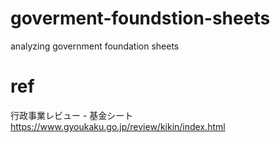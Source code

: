 # goverment-foundstion-sheets
analyzing government foundation sheets

# ref

行政事業レビュー - 基金シート https://www.gyoukaku.go.jp/review/kikin/index.html
